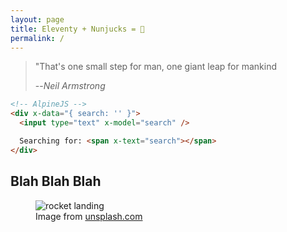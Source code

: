 ```yaml
---
layout: page
title: Eleventy + Nunjucks = 🤯
permalink: /
---
```


> "That's one small step for man, one giant leap for mankind
>
> --<cite>Neil Armstrong</cite>

```html
<!-- AlpineJS -->
<div x-data="{ search: '' }">
  <input type="text" x-model="search" />

  Searching for: <span x-text="search"></span>
</div>
```

## Blah Blah Blah

<figure>
  <img
    src="/assets/images/spacex/testing.jpeg"
    alt="rocket landing"
  />
  <figcaption>
    Image from
    <a href="https://unsplash.com/photos/MEW1f-yu2KI" target="_blank">unsplash.com</a>
  </figcaption>
</figure>
